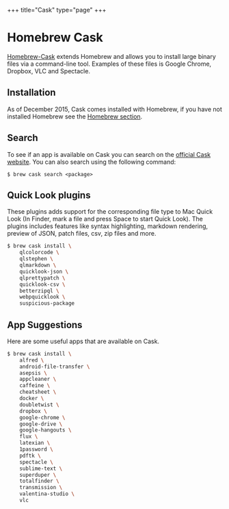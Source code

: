 +++
title="Cask"
type="page"
+++
# Homebrew Cask
[Homebrew-Cask](https://caskroom.github.io/) extends Homebrew and allows you to install large binary files via a command-line tool. Examples of these files is Google Chrome, Dropbox, VLC and Spectacle.

## Installation
As of December 2015, Cask comes installed with Homebrew, if you have not installed Homebrew see the [Homebrew section](/mac-setup/Homebrew/README.html).

## Search
To see if an app is available on Cask you can search on the [official Cask website](https://caskroom.github.io/search). You can also search using the following command:

    $ brew cask search <package>

## Quick Look plugins
These plugins adds support for the corresponding file type to Mac Quick Look (In Finder, mark a file and press Space to start Quick Look). The plugins includes features like syntax highlighting, markdown rendering, preview of JSON, patch files, csv, zip files and more.

```sh
$ brew cask install \
    qlcolorcode \
    qlstephen \
    qlmarkdown \
    quicklook-json \
    qlprettypatch \
    quicklook-csv \
    betterzipql \
    webpquicklook \
    suspicious-package
```

## App Suggestions
Here are some useful apps that are available on Cask.

```sh
$ brew cask install \
    alfred \
    android-file-transfer \
    asepsis \
    appcleaner \
    caffeine \
    cheatsheet \
    docker \
    doubletwist \
    dropbox \
    google-chrome \
    google-drive \
    google-hangouts \
    flux \
    latexian \
    1password \
    pdftk \
    spectacle \
    sublime-text \
    superduper \
    totalfinder \
    transmission \
    valentina-studio \
    vlc
```
